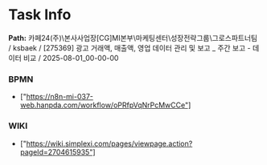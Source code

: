 # Task Info

**Path:** 카페24(주)\본사사업장\[CG]MI본부\마케팅센터\성장전략그룹\그로스파트너팀 / ksbaek / [275369] 광고 거래액, 매출액, 영업 데이터 관리 및 보고 _ 주간 보고 - 데이터 비교 / 2025-08-01_00-00-00

### BPMN
- ["https://n8n-mi-037-web.hanpda.com/workflow/oPRfpVqNrPcMwCCe"]

### WIKI
- ["https://wiki.simplexi.com/pages/viewpage.action?pageId=2704615935"]

